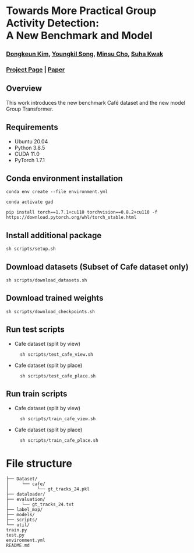 # Towards More Practical Group Activity Detection:<br> A New Benchmark and Model

### [Dongkeun Kim](https://dk-kim.github.io/), [Youngkil Song](https://www.linkedin.com/in/youngkil-song-8936792a3/), [Minsu Cho](https://cvlab.postech.ac.kr/~mcho/), [Suha Kwak](https://suhakwak.github.io/)

### [Project Page](http://cvlab.postech.ac.kr/research/CAFE/) | [Paper](https://arxiv.org/abs/)

## Overview
This work introduces the new benchmark Café dataset and the new model Group Transformer. 

## Requirements

- Ubuntu 20.04
- Python 3.8.5
- CUDA 11.0
- PyTorch 1.7.1

## Conda environment installation
    conda env create --file environment.yml

    conda activate gad

    pip install torch==1.7.1+cu110 torchvision==0.8.2+cu110 -f https://download.pytorch.org/whl/torch_stable.html
    
## Install additional package
    sh scripts/setup.sh
   

## Download datasets (Subset of Cafe dataset only)

    sh scripts/download_datasets.sh

## Download trained weights

    sh scripts/download_checkpoints.sh

## Run test scripts

- Cafe dataset (split by view)
  
        sh scripts/test_cafe_view.sh

- Cafe dataset (split by place)
  

        sh scripts/test_cafe_place.sh

## Run train scripts

- Cafe dataset (split by view)


        sh scripts/train_cafe_view.sh

- Cafe dataset (split by place)


        sh scripts/train_cafe_place.sh



# File structure

    ├── Dataset/
    │     └── cafe/
    │           └── gt_tracks_24.pkl
    ├── dataloader/
    ├── evaluation/
    │     └── gt_tracks_24.txt
    ├── label_map/
    ├── models/
    ├── scripts/
    └── util/
    train.py
    test.py
    environment.yml
    README.md
